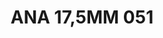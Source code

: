---
title: ANA 17,5MM 051
date: 
draft: false

# descripcion
description : Anillo de plata 925 y nácar

materials: Plata 925

color: 

dimensions: 17.5mm diámetro

code: 05-29-1317

type: "Anillos"

categories: []

price: $12.940,00

price_eftvo: $11.000,00

# Images
# first image will be shown in the product page
images:
  # - image: "images/path_to_image"
  # La ubicacion de las imagenes es imagenes/Anillos/Anillos.Nácar/05-29-1317-ana-17,5mm-051
  - image: "./images/anillos/nácar/05-29-1317-ana-17,5mm-051.jpg"
---